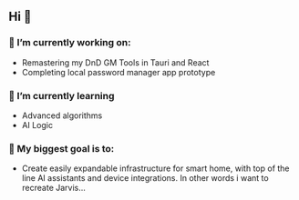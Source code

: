 ## Hi 👋

### 🔭 I’m currently working on:
 - Remastering my DnD GM Tools in Tauri and React
 - Completing local password manager app prototype

### 🌱 I’m currently learning
 - Advanced algorithms
 - AI Logic
  
### 🤔 My biggest goal is to:
 - Create easily expandable infrastructure for smart home, with top of the line AI assistants and device integrations. In other words i want to recreate Jarvis...

